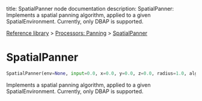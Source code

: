 title: SpatialPanner node documentation
description: SpatialPanner: Implements a spatial panning algorithm, applied to a given SpatialEnvironment. Currently, only DBAP is supported.

[Reference library](../../index.md) > [Processors: Panning](../index.md) > [SpatialPanner](index.md)

# SpatialPanner

```python
SpatialPanner(env=None, input=0.0, x=0.0, y=0.0, z=0.0, radius=1.0, algorithm="dbap")
```

Implements a spatial panning algorithm, applied to a given SpatialEnvironment. Currently, only DBAP is supported.

